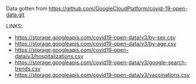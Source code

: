 Data gotten from https://github.com/GoogleCloudPlatform/covid-19-open-data.git

LINKS:
- https://storage.googleapis.com/covid19-open-data/v3/by-sex.csv
- https://storage.googleapis.com/covid19-open-data/v3/by-age.csv
- https://storage.googleapis.com/covid19-open-data/v3/hospitalizations.csv
- https://storage.googleapis.com/covid19-open-data/v3/google-search-trends.csv
- https://storage.googleapis.com/covid19-open-data/v3/vaccinations.csv

